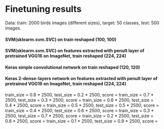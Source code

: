 # Finetuning results
Data: train: 2000 birds images (different sizes), target: 50 classes, test: 500 images.
#### SVM(sklearm.svm.SVC) on train reshaped (100, 100)

#### SVM(sklearm.svm.SVC) on features extracted with penult layer of pretrained VGG16 on ImageNet, train reshaped (224, 224)

#### Keras simple convolutional network on train reshaped (120, 120)

#### Keras 2-dense-layers network on features extracted with penult layer of pretrained VGG16 on ImageNet, train reshaped (224, 224)
train_size = 0.8 * 2500, test_size = 0.2 * 2500, score = 
train_size = 0.7 * 2500, test_size = 0.3 * 2500, score = 
train_size = 0.6 * 2500, test_size = 0.4 * 2500, score = 
train_size = 0.5 * 2500, test_size = 0.5 * 2500, score = 
train_size = 0.4 * 2500, test_size = 0.6 * 2500, score = 
train_size = 0.3 * 2500, test_size = 0.7 * 2500, score = 
train_size = 0.2 * 2500, test_size = 0.8 * 2500, score = 
train_size = 0.1 * 2500, test_size = 0.9 * 2500, score = 
